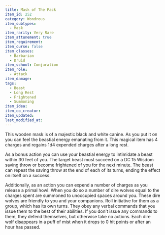 ```yaml
---
title: Mask of The Pack
item_id: 252
category: Wondrous
item_subtypes:
  - Mask
item_rarity: Very Rare
item_attunement: true
item_requirement:
item_curse: false
item_classes:
  - Barbarian
  - Druid
item_school: Conjuration
item_role:
  - Attack
item_damage:
tags:
  - Beast
  - Long Rest
  - Frightened
  - Summoning
item_idea:
item_co_creator:
item_updated:
last_modified_at:
---
```


This wooden mask is of a majestic black and white canine. As you put it on you can feel the beastial energy emanating from it.
This magical item has 4 charges and regains 1d4 expended charges after a long rest.  

As a bonus action you can use your beastial energy to intimidate a beast within 30 feet of you. The target beast must succeed on a DC 15 Wisdom saving throw or become frightened of you for the next minute. The beast can repeat the saving throw at the end of each of its turns, ending the effect on itself on a success.  

Additionally, as an action you can expend a number of charges as you release a primal howl. When you do so a number of dire wolves equal to the charges spent are summoned to unoccupied spaces around you. These dire wolves are friendly to you and your companions. Roll initiative for them as a group, which has its own turns. They obey any verbal commands that you issue them to the best of their abilities. If you don't issue any commands to them, they defend themselves, but otherwise take no actions. Each dire wolf disappears in a puff of mist when it drops to 0 hit points or after an hour has passed.
